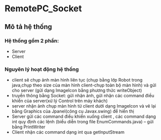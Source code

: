 # RemotePC_Socket
## Mô tả hệ thống
### Hệ thống gồm 2 phần:
- Server
- Client
### Nguyên lý hoạt động hệ thống
- client sẽ chụp ảnh màn hình liên tục (chụp bằng lớp Robot trong java,chụp theo size của màn hình client-chụp toàn bộ màn hình) và gửi cho server (gửi dạng ImageIcon bằng phương thức writeObject)
- truyền thông bằng Socket: gửi nhận ảnh, gửi nhận các command điều khiển của server(xử lý Control trên máy khách)
- server nhận ảnh chụp màn hình từ client dưới dạng ImageIcon và vẽ lại bằng Graphics  của Jpanel(công cụ Javax.swing) để hiển thị 
- Server gửi các command điều khiển xuống client , các command dạng int quy định các lệnh (biểu diễn trong file EnumCommands.java) – gửi bằng PrintWriter
- Client nhận các command dạng int qua getInputStream
